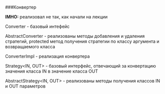 ###Конвертер

**IMHO:** реализовал не так, как начали на лекции

Converter - базовый интефейс

AbstractConverter - реализованы методы добавления и удаления стратегий, protected метод получения стратегии по классу аргумента и возвращаемого класса

ConverterImpl - реализация конвертера

Strategy<IN, OUT> - базовый интерфейс, отвечающий за конвертацию значения класса IN в значение класса OUT

AbstractStrategy<IN, OUT> - реализованы методы получения классов IN и OUT параметров